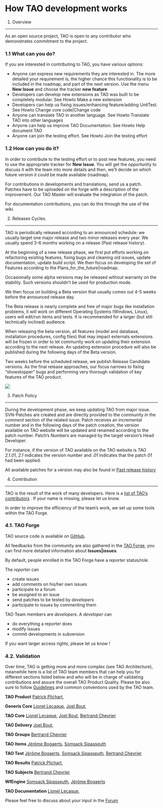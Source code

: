 <!--
created_at: '2011-02-08 10:41:44'
updated_at: '2016-07-28 16:00:22'
authors:
    - 'Cyril Hazotte'
contributors:
    - 'Lionel Lecaque'
tags:
    - 'Developer Guide'
-->



How TAO development works
=========================

1. Overview
-----------

As an open source project, TAO is open to any contributor who demonstrates commitment to the project.

### 1.1 What can you do?

If you are interested in contributing to TAO, you have various options:

-   Anyone can express new requirements they are interested in. The more detailed your requirement is, the higher chance this functionality is to be included in the roadmap, and part of the next version. Use the menu **New Issue** and choose the tracker **new feature**
-   Developers can develop new extensions as TAO was built to be completely modular. See Howto Make a new extension
-   Developers can help us fixing issues/enhancing feature/adding UnitTest. See Howto Change core code|Change code
-   Anyone can translate TAO in another language. See Howto Translate TAO into other languages
-   Anyone can help us improve TAO Documentation. See Howto Help document TAO
-   Anyone can join the testing effort. See Howto Join the testing effort

### 1.2 How can you do it?

In order to contribute to the testing effort or to post new features, you need to use the appropriate tracker for **New Issue**. You will get the opportunity to discuss it with the team into more details and then, we’ll decide on which future version it could be made available (roadmap).

For contributions in developments and translations, send us a patch. Patches have to be uploaded on the forge with a description of the improvement. Our TAO Master will evaluate the integration of the patch.

For documentation contributions, you can do this through the use of the wiki.

2. Releases Cycles.
-------------------

TAO is periodically released according to an announced schedule: we usually target one major release and two minor releases every year. We usually spend 3-6 months working on a release (Past release history).

At the beginning of a new release phase, we first put efforts working on refactoring existing features, fixing bugs and cleaning old issues, update documentation, update build script. We then focus on developing the set of Features according to the Plans_for_the_future|roadmap.

Occasionally some alpha versions may be released without warranty on the stability. Such versions shouldn’t be used for production mode.

We then focus on building a Beta version that usually comes out 4-5 weeks before the announced release day.

The Beta release is nearly complete and free of major bugs like installation problems, it will work on different Operating Systems (Windows, Linux), users will edit/run items and tests. It is recommended for a larger (but still technically inclined) audience.

When releasing the beta version, all features (model and database, installation procedures, config files) that may impact externals extensions will be frozen in order to let community work on updating their extension according to the next release. An updating extension procedure will also be published during the following days of the Beta version.

Two weeks before the scheduled release, we publish Release Candidate versions. As the final release approaches, our focus narrows to fixing “showstopper” bugs and performing very thorough validation of key features of the TAO product.

![](http://forge.taotesting.com/attachments/789/devCylce.png)

3. Patch Policy
---------------

During the development phase, we keep updating TAO from major issue. SVN-Patches are created and are directly provided to the community in the *comment* section of the related issue. Patch receives an incremental number and in the following days of the patch creation, the version available on TAO website will be updated and renamed according to the patch number. Patch’s Numbers are managed by the target version’s Head Developer.

For instance, if the version of TAO available on the TAO website is *TAO 2.1.01*, *2.1* indicates the version number and *.01* indicates that the patch *01* had been applied.<br/>

All available patches for a version may also be found in [Past release history](../how-tao-development-works/past-release-history.md)

4. Contribution
---------------

TAO is the result of the work of many developers. Here is a [list of TAO’s contributors](http://taotesting.com/about-us/contributors) . If your name is missing, please let us know.

In order to improve the efficiency of the team’s work, we set up some tools within the TAO Forge.

### 4.1. TAO Forge

TAO source code is available on [GitHub](https://github.com/oat-sa).

All feedbacks from the community are also gathered in the [TAO Forge](http://forge.taotesting.com/projects/tao/issues), you can find more detailed information about **Issues|issues**.

By default, people enrolled in the TAO Forge have a *reporter* status/role.

The *reporter* can

-   create issues
-   add comments on his/her own issues
-   participate to a forum
-   be assigned to an issue
-   send patches to be tested by *developers*
-   participate to issues by commenting them

TAO Team members are *developers*. A *developer* can

-   do everything a reporter does
-   modify issues
-   commit developments in subversion

If you want larger access rights, please let us know !

### 4.2. Validation

Over time, TAO is getting more and more complex (see TAO Architecture), meanwhile here is a list of TAO team members that can help you for different sections listed below and who will be in charge of validating contributions and assure the overall TAO Product Quality. Please be also sure to follow [Guidelines](../developer-guide/guidelines.md) and common conventions used by the TAO team.

**TAO Product** [Patrick Plichart](http://forge.taotesting.com/users/339),<br/>

**Generis Core** [Lionel Lecaque](http://forge.taotesting.com/users/305), [Joel Bout](http://forge.taotesting.com/users/692),<br/>

**TAO Core** [Lionel Lecaque](http://forge.taotesting.com/users/305), [Joel Bout](http://forge.taotesting.com/users/692), [Bertrand Chevrier](http://forge.taotesting.com/users/331)<br/>

**TAO Delivery** [Joel Bout](http://forge.taotesting.com/users/692),<br/>

**TAO Groups** [Bertrand Chevrier](http://forge.taotesting.com/users/331)<br/>

**TAO Items** [Jérôme Bogaerts](http://forge.taotesting.com/users/306), [Somsack Sipasseuth](http://forge.taotesting.com/users/361)<br/>

**TAO Test** [Jérôme Bogaerts](http://forge.taotesting.com/users/306), [Somsack Sipasseuth](http://forge.taotesting.com/users/361), [Bertrand Chevrier](http://forge.taotesting.com/users/331)<br/>

**TAO Results** [Patrick Plichart](http://forge.taotesting.com/users/339),<br/>

**TAO Subjects** [Bertrand Chevrier](http://forge.taotesting.com/users/331)<br/>

**WfEngine** [Somsack Sipasseuth](http://forge.taotesting.com/users/361), [Jérôme Bogaerts](http://forge.taotesting.com/users/306)<br/>

**TAO Documentation** [Lionel Lecaque](http://forge.taotesting.com/users/305),

Please feel free to discuss about your input in the [Forum](http://forge.taotesting.com/projects/tao/boards)


